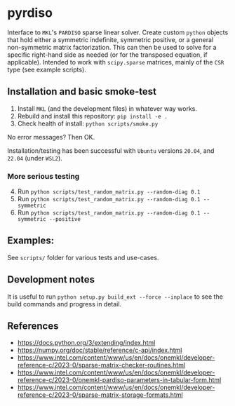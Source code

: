 # pyrdiso

Interface to `MKL`'s `PARDISO` sparse linear solver. Create custom `python` objects that hold either a symmetric indefinite, symmetric positive, or a general non-symmetric matrix factorization. This can then be used to solve for a specific right-hand side as needed (or for the transposed equation, if applicable). Intended to work with `scipy.sparse` matrices, mainly of the `CSR` type (see example scripts).

## Installation and basic smoke-test

1. Install `MKL` (and the development files) in whatever way works.
2. Rebuild and install this repository: `pip install -e .`
3. Check health of install: `python scripts/smoke.py`

No error messages? Then OK.

Installation/testing has been successful with `Ubuntu` versions `20.04`, and `22.04` (under `WSL2`).

### More serious testing

4. Run `python scripts/test_random_matrix.py --random-diag 0.1`
5. Run `python scripts/test_random_matrix.py --random-diag 0.1 --symmetric`
6. Run `python scripts/test_random_matrix.py --random-diag 0.1 --symmetric --positive`

## Examples:

See `scripts/` folder for various tests and use-cases.

## Development notes

It is useful to run `python setup.py build_ext --force --inplace` to see the build commands and progress in detail. 

## References

- https://docs.python.org/3/extending/index.html
- https://numpy.org/doc/stable/reference/c-api/index.html
- https://www.intel.com/content/www/us/en/docs/onemkl/developer-reference-c/2023-0/sparse-matrix-checker-routines.html
- https://www.intel.com/content/www/us/en/docs/onemkl/developer-reference-c/2023-0/onemkl-pardiso-parameters-in-tabular-form.html
- https://www.intel.com/content/www/us/en/docs/onemkl/developer-reference-c/2023-0/sparse-matrix-storage-formats.html
